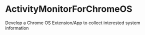 # ActivityMonitorForChromeOS
Develop a Chrome OS Extension/App to collect interested system information 
